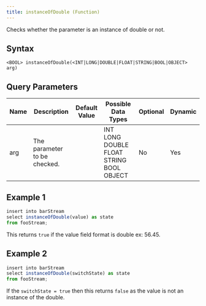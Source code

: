 ```yaml
---
title: instanceOfDouble (Function)
---
```


Checks whether the parameter is an instance of double or not.

## Syntax

    <BOOL> instanceOfDouble(<INT|LONG|DOUBLE|FLOAT|STRING|BOOL|OBJECT> arg)

## Query Parameters

| Name | Description                  | Default Value | Possible Data Types                      | Optional | Dynamic |
|------|------------------------------|---------------|------------------------------------------|----------|---------|
| arg  | The parameter to be checked. |               | INT LONG DOUBLE FLOAT STRING BOOL OBJECT | No       | Yes     |

## Example 1

```js
insert into barStream
select instanceOfDouble(value) as state
from fooStream;
```

This returns `true` if the value field format is double ex: 56.45.

## Example 2

```js
insert into barStream
select instanceOfDouble(switchState) as state
from fooStream;
```

If the `switchState = true` then this returns `false` as the value is not an instance of the double.
